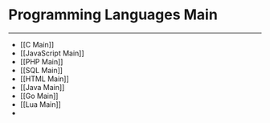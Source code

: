 # Programming Languages Main
***
- [[C Main]]
- [[JavaScript Main]]
- [[PHP Main]]
- [[SQL Main]]
- [[HTML Main]]
- [[Java Main]]
- [[Go Main]]
- [[Lua Main]]
- 